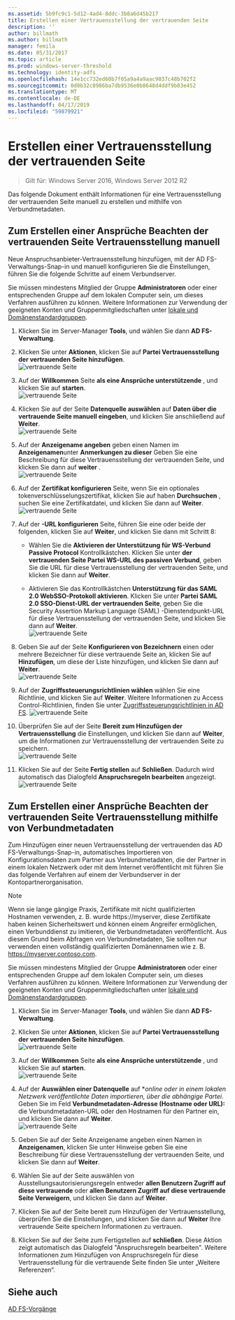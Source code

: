 ```yaml
---
ms.assetid: 5b9fc9c1-5d12-4ad4-8ddc-3b8a6d45b217
title: Erstellen einer Vertrauensstellung der vertrauenden Seite
description: ''
author: billmath
ms.author: billmath
manager: femila
ms.date: 05/31/2017
ms.topic: article
ms.prod: windows-server-threshold
ms.technology: identity-adfs
ms.openlocfilehash: 14e1cc732ed60b7f05a9a4a9aac9037c48b702f2
ms.sourcegitcommit: 0d0b32c8986ba7db9536e0b8648d4ddf9b03e452
ms.translationtype: MT
ms.contentlocale: de-DE
ms.lasthandoff: 04/17/2019
ms.locfileid: "59879921"
---
```

# <a name="create-a-relying-party-trust"></a>Erstellen einer Vertrauensstellung der vertrauenden Seite

>Gilt für: Windows Server 2016, Windows Server 2012 R2

Das folgende Dokument enthält Informationen für eine Vertrauensstellung der vertrauenden Seite manuell zu erstellen und mithilfe von Verbundmetadaten.
  
## <a name="to-create-a-claims-aware-relying-party-trust-manually"></a>Zum Erstellen einer Ansprüche Beachten der vertrauenden Seite Vertrauensstellung manuell 

Neue Anspruchsanbieter-Vertrauensstellung hinzufügen, mit der AD FS-Verwaltungs-Snap\-in und manuell konfigurieren Sie die Einstellungen, führen Sie die folgende Schritte auf einem Verbundserver.  

Sie müssen mindestens Mitglied der Gruppe **Administratoren** oder einer entsprechenden Gruppe auf dem lokalen Computer sein, um dieses Verfahren ausführen zu können.  Weitere Informationen zur Verwendung der geeigneten Konten und Gruppenmitgliedschaften unter [lokale und Domänenstandardgruppen](https://go.microsoft.com/fwlink/?LinkId=83477).
  
1. Klicken Sie im Server-Manager **Tools**, und wählen Sie dann **AD FS-Verwaltung**.  
  
2.  Klicken Sie unter **Aktionen**, klicken Sie auf **Partei Vertrauensstellung der vertrauenden Seite hinzufügen**.  
![vertrauende Seite](media/Create-a-Relying-Party-Trust/addtrust1.PNG)   

3.  Auf der **Willkommen** Seite **als eine Ansprüche unterstützende** , und klicken Sie auf **starten**.  
![vertrauende Seite](media/Create-a-Relying-Party-Trust/addtrust2.PNG) 
  
4.  Klicken Sie auf der Seite **Datenquelle auswählen** auf **Daten über die vertrauende Seite manuell eingeben**, und klicken Sie anschließend auf **Weiter**.  
![vertrauende Seite](media/Create-a-Relying-Party-Trust/addtrust3.PNG) 
  
5.  Auf der **Anzeigename angeben** geben einen Namen im **Anzeigenamen**unter **Anmerkungen zu dieser** Geben Sie eine Beschreibung für diese Vertrauensstellung der vertrauenden Seite, und klicken Sie dann auf **weiter** .  
![vertrauende Seite](media/Create-a-Relying-Party-Trust/addtrust4.PNG) 

6. Auf der **Zertifikat konfigurieren** Seite, wenn Sie ein optionales tokenverschlüsselungszertifikat, klicken Sie auf haben **Durchsuchen** , suchen Sie eine Zertifikatdatei, und klicken Sie dann auf **Weiter**.  
![vertrauende Seite](media/Create-a-Relying-Party-Trust/addtrust5.PNG) 

7.  Auf der **-URL konfigurieren** Seite, führen Sie eine oder beide der folgenden, klicken Sie auf **Weiter**, und klicken Sie dann mit Schritt 8:  
  
    -   Wählen Sie die **Aktivieren der Unterstützung für WS\-Verbund Passive Protocol** Kontrollkästchen. Klicken Sie unter **der vertrauenden Seite Partei WS\-URL des passiven Verbund**, geben Sie die URL für diese Vertrauensstellung der vertrauenden Seite, und klicken Sie dann auf **Weiter**.  
  
    -   Aktivieren Sie das Kontrollkästchen **Unterstützung für das SAML 2.0 WebSSO-Protokoll aktivieren**. Klicken Sie unter **Partei SAML 2.0 SSO-Dienst-URL der vertrauenden Seite**, geben Sie die Security Assertion Markup Language \(SAML\) -Dienstendpunkt-URL für diese Vertrauensstellung der vertrauenden Seite, und klicken Sie dann auf **Weiter**.  
![vertrauende Seite](media/Create-a-Relying-Party-Trust/addtrust6.PNG)   

8. Geben Sie auf der Seite **Konfigurieren von Bezeichnern** einen oder mehrere Bezeichner für diese vertrauende Seite an, klicken Sie auf **Hinzufügen**, um diese der Liste hinzufügen, und klicken Sie dann auf **Weiter**.  
![vertrauende Seite](media/Create-a-Relying-Party-Trust/addtrust8.PNG)
  
9.  Auf der **Zugriffssteuerungsrichtlinien wählen** wählen Sie eine Richtlinie, und klicken Sie auf **Weiter**.  Weitere Informationen zu Access Control-Richtlinien, finden Sie unter [Zugriffssteuerungsrichtlinien in AD FS](Access-Control-Policies-in-AD-FS.md). 
![vertrauende Seite](media/Create-a-Relying-Party-Trust/addtrust9.PNG)

10. Überprüfen Sie auf der Seite **Bereit zum Hinzufügen der Vertrauensstellung** die Einstellungen, und klicken Sie dann auf **Weiter**, um die Informationen zur Vertrauensstellung der vertrauenden Seite zu speichern.  
   ![vertrauende Seite](media/Create-a-Relying-Party-Trust/addtrust10.PNG) 
11. Klicken Sie auf der Seite **Fertig stellen** auf **Schließen**. Dadurch wird automatisch das Dialogfeld **Anspruchsregeln bearbeiten** angezeigt.  
![vertrauende Seite](media/Create-a-Relying-Party-Trust/addtrust11.PNG) 

## <a name="to-create-a-claims-aware-relying-party-trust-using-federation-metadata"></a>Zum Erstellen einer Ansprüche Beachten der vertrauenden Seite Vertrauensstellung mithilfe von Verbundmetadaten

Zum Hinzufügen einer neuen Vertrauensstellung der vertrauenden das AD FS-Verwaltungs-Snap-in, automatisches Importieren von Konfigurationsdaten zum Partner aus Verbundmetadaten, die der Partner in einem lokalen Netzwerk oder mit dem Internet veröffentlicht mit führen Sie das folgende Verfahren auf einem der Verbundserver in der Kontopartnerorganisation.

>[!NOTE]
>Wenn sie lange gängige Praxis, Zertifikate mit nicht qualifizierten Hostnamen verwenden, z. B. wurde https://myserver, diese Zertifikate haben keinen Sicherheitswert und können einem Angreifer ermöglichen, einen Verbunddienst zu imitieren, die Verbundmetadaten veröffentlicht. Aus diesem Grund beim Abfragen von Verbundmetadaten, Sie sollten nur verwenden einen vollständig qualifizierten Domänennamen wie z. B. https://myserver.contoso.com.

Sie müssen mindestens Mitglied der Gruppe **Administratoren** oder einer entsprechenden Gruppe auf dem lokalen Computer sein, um dieses Verfahren ausführen zu können.  Weitere Informationen zur Verwendung der geeigneten Konten und Gruppenmitgliedschaften unter [lokale und Domänenstandardgruppen](https://go.microsoft.com/fwlink/?LinkId=83477).


1. Klicken Sie im Server-Manager **Tools**, und wählen Sie dann **AD FS-Verwaltung**.  
  
2.  Klicken Sie unter **Aktionen**, klicken Sie auf **Partei Vertrauensstellung der vertrauenden Seite hinzufügen**.  
![vertrauende Seite](media/Create-a-Relying-Party-Trust/addtrust1.PNG)   

3.  Auf der **Willkommen** Seite **als eine Ansprüche unterstützende** , und klicken Sie auf **starten**.  
![vertrauende Seite](media/Create-a-Relying-Party-Trust/addtrust2.PNG) 
  
4.  Auf der **Auswählen einer Datenquelle** auf **online oder in einem lokalen Netzwerk veröffentlichte Daten importieren, über die abhängige Partei*. Geben Sie im Feld **Verbundmetadaten-Adresse (Hostname oder URL):** die Verbundmetadaten-URL oder den Hostnamen für den Partner ein, und klicken Sie dann auf **Weiter**.  
![vertrauende Seite](media/Create-a-Relying-Party-Trust/addtrust12.PNG) 

5.  Geben Sie auf der Seite Anzeigename angeben einen Namen in **Anzeigenamen**, klicken Sie unter Hinweise geben Sie eine Beschreibung für diese Vertrauensstellung der vertrauenden Seite, und klicken Sie dann auf **Weiter**.

6.  Wählen Sie auf der Seite auswählen von Ausstellungsautorisierungsregeln entweder **allen Benutzern Zugriff auf diese vertrauende** oder **allen Benutzern Zugriff auf diese vertrauende Seite Verweigern**, und klicken Sie dann auf **Weiter**.

7.  Klicken Sie auf der Seite bereit zum Hinzufügen der Vertrauensstellung, überprüfen Sie die Einstellungen, und klicken Sie dann auf **Weiter** Ihre vertrauende Seite speichern Informationen zu vertrauen.

8.  Klicken Sie auf der Seite zum Fertigstellen auf **schließen**. Diese Aktion zeigt automatisch das Dialogfeld "Anspruchsregeln bearbeiten". Weitere Informationen zum Hinzufügen von Anspruchsregeln für diese Vertrauensstellung für die vertrauende Seite finden Sie unter „Weitere Referenzen“.




## <a name="see-also"></a>Siehe auch  
[AD FS-Vorgänge](../../ad-fs/AD-FS-2016-Operations.md) 
